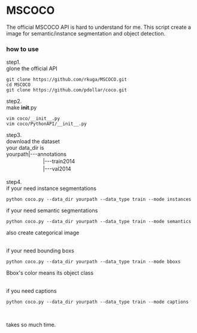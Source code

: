 # MSCOCO
The official MSCOCO API is hard to understand for me.
This script create a image for semantic/instance segmentation and object detection.
<br />
### how to use
step1.<br>
glone the official API

```
git clone https://github.com/rkuga/MSCOCO.git
cd MSCOCO
git clone https://github.com/pdollar/coco.git
```

step2.<br />
make __init__.py  <br />
```
vim coco/__init__.py
vim coco/PythonAPI/__init__.py
```

step3.<br />
download the dataset<br>
your data_dir is<br>
yourpath|---annotations<br>
　　　　　　　|---train2014<br>
　　　　　　　|---val2014<br>
<br />
step4.<br />
if your need instance segmentations
```
python coco.py --data_dir yourpath --data_type train --mode instances
```

 
if your need semantic segmentations
```
python coco.py --data_dir yourpath --data_type train --mode semantics
```
also create categorical image  
<br /> 
  
if your need bounding boxs
```
python coco.py --data_dir yourpath --data_type train --mode bboxs
```
Bbox's color means its object class  
<br />

if you need captions
```
python coco.py --data_dir yourpath --data_type train --mode captions
```
<br />



takes so much time.

